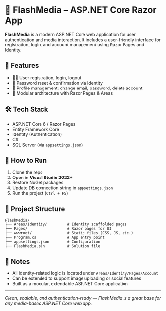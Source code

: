 # 📸 FlashMedia – ASP.NET Core Razor App

**FlashMedia** is a modern ASP.NET Core web application for user authentication and media interaction. It includes a user-friendly interface for registration, login, and account management using Razor Pages and Identity.

## 🔐 Features

- 🧑‍💻 User registration, login, logout
- 📨 Password reset & confirmation via Identity
- 👤 Profile management: change email, password, delete account
- 📂 Modular architecture with Razor Pages & Areas

## 🛠️ Tech Stack

- ASP.NET Core 6 / Razor Pages
- Entity Framework Core
- Identity (Authentication)
- C#
- SQL Server (via `appsettings.json`)

## 🚀 How to Run

1. Clone the repo
2. Open in **Visual Studio 2022+**
3. Restore NuGet packages
4. Update DB connection string in `appsettings.json`
5. Run the project (`Ctrl + F5`)

## 📁 Project Structure

```
FlashMedia/
├── Areas/Identity/         # Identity scaffolded pages
├── Pages/                  # Razor pages for UI
├── wwwroot/                # Static files (CSS, JS, etc.)
├── Program.cs              # App entry point
├── appsettings.json        # Configuration
├── FlashMedia.sln          # Solution file
```

## 📌 Notes

- All identity-related logic is located under `Areas/Identity/Pages/Account`
- Can be extended to support image uploading or social features
- Built as a modular, extendable ASP.NET Core application

---

*Clean, scalable, and authentication-ready — FlashMedia is a great base for any media-based ASP.NET Core web app.*
